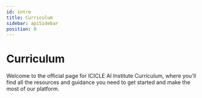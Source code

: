 ```yaml
---
id: intro
title: Curriculum
sidebar: apiSidebar
position: 0
---
```


# Curriculum

Welcome to the official page for ICICLE AI Institute Curriculum, where you'll find all the resources and guidance you need to get started and make the most of our platform.
